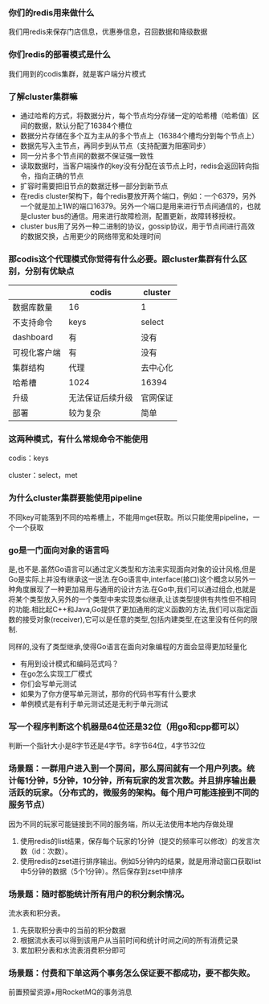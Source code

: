 ### 你们的redis用来做什么

我们用redis来保存门店信息，优惠券信息，召回数据和降级数据

### 你们redis的部署模式是什么

我们用到的codis集群，就是客户端分片模式

### 了解cluster集群嘛

+ 通过哈希的方式，将数据分片，每个节点均分存储一定的哈希槽（哈希值）区间的数据，默认分配了16384个槽位
+ 数据分片存储在多个互为主从的多个节点上（16384个槽均分到每个节点上）
+ 数据先写入主节点，再同步到从节点（支持配置为阻塞同步）
+ 同一分片多个节点间的数据不保证强一致性
+ 读取数据时，当客户端操作的key没有分配在该节点上时，redis会返回转向指令，指向正确的节点
+ 扩容时需要把旧节点的数据迁移一部分到新节点
+ 在redis cluster架构下，每个redis要放开两个端口，例如：一个6379，另外一个就是加上1W的端口16379。另外一个端口是用来进行节点间通信的，也就是cluster bus的通信。用来进行故障检测，配置更新，故障转移授权。
+ cluster bus用了另外一种二进制的协议，gossip协议，用于节点间进行高效的数据交换，占用更少的网络带宽和处理时间

### 那codis这个代理模式你觉得有什么必要。跟cluster集群有什么区别，分别有优缺点

|              | codis            | cluster  |
| ------------ | ---------------- | -------- |
| 数据库数量   | 16               | 1        |
| 不支持命令   | keys             | select   |
| dashboard    | 有               | 没有     |
| 可视化客户端 | 有               | 没有     |
| 集群结构     | 代理             | 去中心化 |
| 哈希槽       | 1024             | 16394    |
| 升级         | 无法保证后续升级 | 官网保证 |
| 部署         | 较为复杂         | 简单     |

### 这两种模式，有什么常规命令不能使用

codis：keys

cluster：select，met

### 为什么cluster集群要能使用pipeline

不同key可能落到不同的哈希槽上，不能用mget获取。所以只能使用pipeline，一个一个获取

### go是一门面向对象的语言吗

是,也不是.虽然Go语言可以通过定义类型和方法来实现面向对象的设计风格,但是Go是实际上并没有继承这一说法.在Go语言中,interface(接口)这个概念以另外一种角度展现了一种更加易用与通用的设计方法.在Go中,我们可以通过组合,也就是将某个类型放入另外的一个类型中来实现类似继承,让该类型提供有共性但不相同的功能.相比起C++和Java,Go提供了更加通用的定义函数的方法,我们可以指定函数的接受对象(receiver),它可以是任意的类型,包括内建类型,在这里没有任何的限制.

同样的,没有了类型继承,使得Go语言在面向对象编程的方面会显得更加轻量化

+ 有用到设计模式和编码范式吗？
+ 在go怎么实现工厂模式
+ 你们会写单元测试
+ 如果为了你方便写单元测试，那你的代码书写有什么要求
+ 单例模式是有利于单元测试还是无利于单元测试

### 写一个程序判断这个机器是64位还是32位（用go和cpp都可以）

判断一个指针大小是8字节还是4字节。8字节64位，4字节32位

### 场景题：一群用户进入到一个房间，那么房间就有一个用户列表。统计每1分钟，5分钟，10分钟，所有玩家的发言次数。并且排序输出最活跃的玩家。（分布式的，微服务的架构。每个用户可能连接到不同的服务节点）

因为不同的玩家可能链接到不同的服务端，所以无法使用本地内存做处理

1. 使用redis的list结果，保存每个玩家的1分钟（提交的频率可以修改）的发言次数（id：次数）。
2. 使用redis的zset进行排序输出。例如5分钟内的结果，就是用滑动窗口获取list中5分钟的数据（5个1分钟）。然后保存到zset中排序

### 场景题：随时都能统计所有用户的积分剩余情况。

流水表和积分表。

1. 先获取积分表中的当前的积分数据
2. 根据流水表可以得到该用户从当前时间和统计时间之间的所有消费记录
3. 累加积分表和水流表消费积分即可

### 场景题：付费和下单这两个事务怎么保证要不都成功，要不都失败。

前置预留资源+用RocketMQ的事务消息